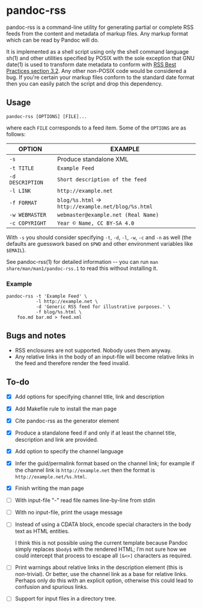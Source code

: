 # pandoc-rss

pandoc-rss is a command-line utility for generating partial or
complete RSS feeds from the content and metadata of markup files.
Any markup format which can be read by Pandoc will do.

It is implemented as a shell script using only the shell command
language sh(1) and other utilities specified by POSIX with the sole
exception that GNU date(1) is used to transform date metadata to
conform with [RSS Best Practices section
3.2](https://www.rssboard.org/rss-profile#data-types-datetime).  Any
other non-POSIX code would be considered a bug.  If you're certain
your markup files conform to the standard date format then you can
easily patch the script and drop this dependency.

## Usage

    pandoc-rss [OPTIONS] [FILE]...

where each `FILE` corresponds to a feed item.  Some of the `OPTIONS`
are as follows:

| OPTION           | EXAMPLE                                             |
| ---------------- | --------------------------------------------------- |
| `-s`             | Produce standalone XML                              |
| `-t TITLE`       | `Example Feed`                                      |
| `-d DESCRIPTION` | `Short description of the feed`                     |
| `-l LINK`        | `http://example.net`                                |
| `-f FORMAT`      | `blog/%s.html` → `http://example.net/blog/%s.html`  |
| `-w WEBMASTER`   | `webmaster@example.net (Real Name)`                 |
| `-c COPYRIGHT`   | `Year © Name, CC BY-SA 4.0`                         |

With `-s` you should consider specifying `-t`, `-d`, `-l`, `-w`, `-c`
and `-n` as well (the defaults are guesswork based on `$PWD` and other
environment variables like `$EMAIL`).

See pandoc-rss(1) for detailed information -- you can run `man
share/man/man1/pandoc-rss.1` to read this without installing it.

### Example

    pandoc-rss -t 'Example Feed' \
               -l http://example.net \
               -d 'Generic RSS feed for illustrative purposes.' \
               -f blog/%s.html \
        foo.md bar.md > feed.xml

## Bugs and notes

  - RSS enclosures are not supported.  Nobody uses them anyway.
  - Any relative links in the body of an input-file will become
    relative links in the feed and therefore render the feed invalid.

## To-do

  - [x] Add options for specifying channel title, link and description
  - [x] Add Makefile rule to install the man page
  - [x] Cite pandoc-rss as the generator element
  - [x] Produce a standalone feed if and only if at least the channel
    title, description and link are provided.
  - [x] Add option to specify the channel language
  - [x] Infer the guid/permalink format based on the channel link; for
    example if the channel link is `http://example.net` then the
    format is `http://example.net/%s.html`.
  - [x] Finish writing the man page
  - [ ] With input-file "-" read file names line-by-line from stdin
  - [ ] With no input-file, print the usage message
  - [ ] Instead of using a CDATA block, encode special characters in
    the body text as HTML entities.
	
    I think this is not possible using the current template because
    Pandoc simply replaces `$body$` with the rendered HTML; I’m not
    sure how we could intercept that process to escape all `[&<>]`
    characters as required.
  - [ ] Print warnings about relative links in the description element
    (this is non-trivial). Or better, use the channel link as a base
    for relative links. Perhaps only do this with an explicit option,
    otherwise this could lead to confusion and spurious links.
  - [ ] Support for input files in a directory tree.
